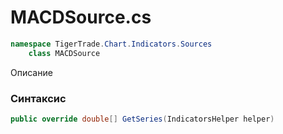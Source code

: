 
# MACDSource.cs
```csharp
namespace TigerTrade.Chart.Indicators.Sources  
    class MACDSource
```

Описание

### Синтаксис
```csharp
public override double[] GetSeries(IndicatorsHelper helper)
```
